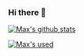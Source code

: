 ### Hi there 👋

<!--
**maxzhang666/maxzhang666** is a ✨ _special_ ✨ repository because its `README.md` (this file) appears on your GitHub profile.

Here are some ideas to get you started:

- 🔭 I’m currently working on ...
- 🌱 I’m currently learning ...
- 👯 I’m looking to collaborate on ...
- 🤔 I’m looking for help with ...
- 💬 Ask me about ...
- 📫 How to reach me: ...
- 😄 Pronouns: ...
- ⚡ Fun fact: ...
-->
[![Max's github stats](https://github-readme-stats.vercel.app/api?username=maxzhang666&show_icons=true)](https://github.com/maxzhang666/github-readme-stats)

[![Max's used](https://github-readme-stats.vercel.app/api/top-langs?username=maxzhang666 "Max's used")](https://github-readme-stats.vercel.app/api/top-langs?username=maxzhang666)
